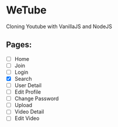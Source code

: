 # WeTube

Cloning Youtube with VanillaJS and NodeJS

## Pages:

 - [ ] Home
 - [ ] Join
 - [ ] Login
 - [x] Search
 - [ ] User Detail
 - [ ] Edit Profile
 - [ ] Change Password
 - [ ] Upload
 - [ ] Video Detail
 - [ ] Edit Video